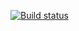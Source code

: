 [![Build status](https://ci.appveyor.com/api/projects/status/yt5j0x703si6y40n?svg=true)](https://ci.appveyor.com/project/Lina/api-ci-postman-echo)
